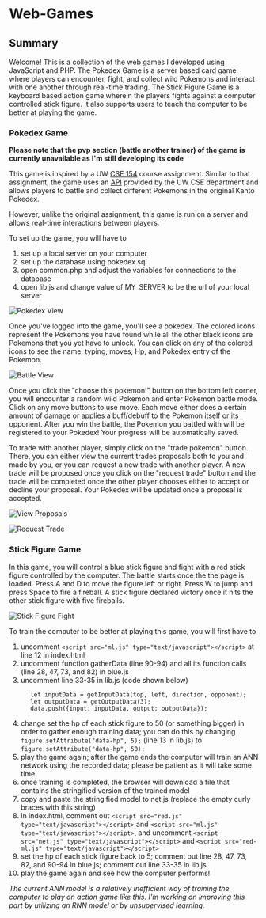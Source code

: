 # Web-Games


## Summary

Welcome! This is a collection of the web games I developed using JavaScript and PHP. The Pokedex Game is a server based card game where players can encounter, fight, and collect wild Pokemons and interact with one another through real-time trading. The Stick Figure Game is a keyboard based action game wherein the players fights against a computer controlled stick figure. It also supports users to teach the computer to be better at playing the game.


### Pokedex Game

**Please note that the pvp section (battle another trainer) of the game is currently unavailable as I'm still developing its code**

This game is inspired by a UW [CSE 154](https://courses.cs.washington.edu/courses/cse154/20sp/index.html) course assignment.
Similar to that assignment, the game uses an [API](https://courses.cs.washington.edu/courses/cse154/webservices/pokedex/) provided by the UW CSE department and allows players to battle and collect different Pokemons in the original Kanto Pokedex.

However, unlike the original assignment, this game is run on a server and allows real-time interactions between players.

To set up the game, you will have to
  1. set up a local server on your computer
  2. set up the database using pokedex.sql
  3. open common.php and adjust the variables for connections to the database
  4. open lib.js and change value of MY_SERVER to be the url of your local server
  
  
![Pokedex View](/screenshots/pokedex-view.png)

Once you've logged into the game, you'll see a pokedex. The colored icons represent the Pokemons you have found while all the other black icons are Pokemons that you yet have to unlock. You can click on any of the colored icons to see the name, typing, moves, Hp, and Pokedex entry of the Pokemon.

![Battle View](/screenshots/battle-view.png)

Once you click the "choose this pokemon!" button on the bottom left corner, you will encounter a random wild Pokemon and enter Pokemon battle mode. Click on any move buttons to use move. Each move either does a certain amount of damage or applies a buff/debuff to the Pokemon itself or its opponent. After you win the battle, the Pokemon you battled with will be registered to your Pokedex! Your progress will be automatically saved.


To trade with another player, simply click on the "trade pokemon" button. There, you can either view the current trades proposals both to you and made by you, or you can request a new trade with another player. A new trade will be proposed once you click on the "request trade" button and the trade will be completed once the other player chooses either to accept or decline your proposal. Your Pokedex will be updated once a proposal is accepted.

![View Proposals](/screenshots/view-proposals.png)

![Request Trade](/screenshots/request-trade.png)




### Stick Figure Game
In this game, you will control a blue stick figure and fight with a red stick figure controlled by the computer. The battle starts once the the page is loaded.
Press A and D to move the figure left or right. Press W to jump and press Space to fire a fireball. A stick figure declared victory once it hits the other stick figure with five fireballs.

![Stick Figure Fight](/screenshots/stick-figure.png)

To train the computer to be better at playing this game, you will first have to
  1. uncomment `<script src="ml.js" type="text/javascript"></script>` at line 12 in index.html
  2. uncomment function gatherData (line 90-94) and all its function calls (line 28, 47, 73, and 82) in blue.js
  3. uncomment line 33-35 in lib.js (code shown below)
  ```
        let inputData = getInputData(top, left, direction, opponent);
        let outputData = getOutputData(3);
        data.push({input: inputData, output: outputData});
  ```
  4. change set the hp of each stick figure to 50 (or something bigger) in order to gather enough training data; you can do this by changing `figure.setAttribute("data-hp", 5);` (line 13 in lib.js) to `figure.setAttribute("data-hp", 50);`
  5. play the game again; after the game ends the computer will train an ANN network using the recorded data; please be patient as it will take some time
  6. once training is completed, the browser will download a file that contains the stringified version of the trained model
  7. copy and paste the stringified model to net.js (replace the empty curly braces with this string)
  8. in index.html, comment out `<script src="red.js" type="text/javascript"></script>` and `<script src="ml.js" type="text/javascript"></script>`, and uncomment `<script src="net.js" type="text/javascript"></script>` and `<script src="red-ml.js" type="text/javascript"></script>`
  9. set the hp of each stick figure back to 5; comment out line 28, 47, 73, 82, and 90-94 in blue.js; comment out line 33-35 in lib.js
  10. play the game again and see how the computer performs!

*The current ANN model is a relatively inefficient way of training the computer to play an action game like this. I'm working on improving this part by utilizing an RNN model or by unsupervised learning.*
  
